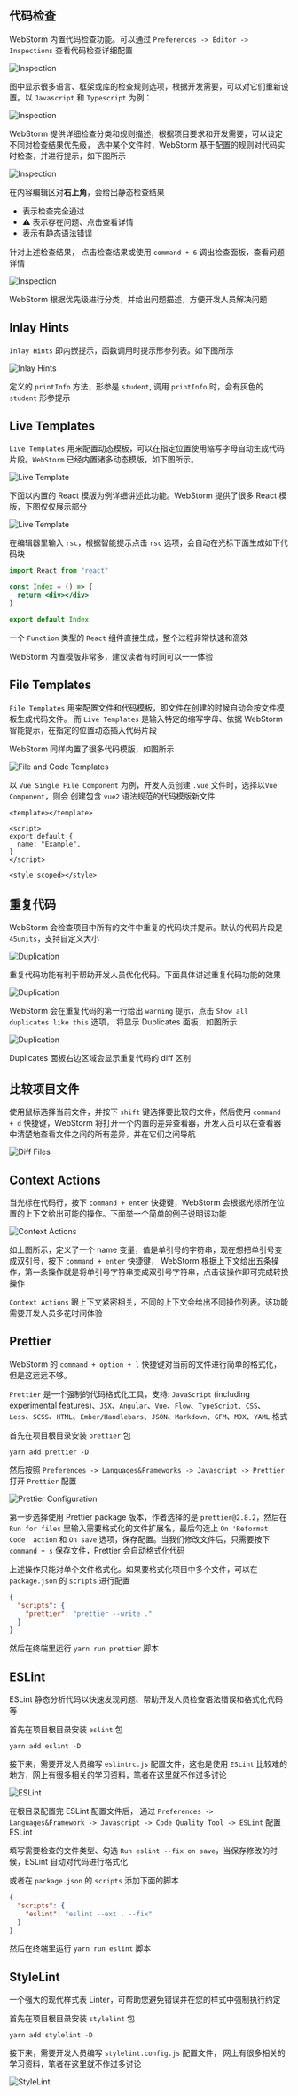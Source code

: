 ## 代码检查

WebStorm 内置代码检查功能。可以通过 `Preferences -> Editor -> Inspections` 查看代码检查详细配置

![Inspection](./images/lint/inspections_01.png)

图中显示很多语言、框架或库的检查规则选项，根据开发需要，可以对它们重新设置。以 `Javascript` 和 `Typescript` 为例：

![Inspection](./images/lint/inspections_rules.png)

WebStorm 提供详细检查分类和规则描述，根据项目要求和开发需要，可以设定不同对检查结果优先级，
选中某个文件时，WebStorm 基于配置的规则对代码实时检查，并进行提示，如下图所示

![Inspection](./images/lint/inspections_02.png)

在内容编辑区对**右上角**，会给出静态检查结果

- <icons-Check/> 表示检查完全通过
- ⚠️ 表示存在问题、点击查看详情
- <icons-Error/> 表示有静态语法错误

针对上述检查结果， 点击检查结果或使用 `command + 6` 调出检查面板，查看问题详情

![Inspection](./images/lint/inspections_03.png)

WebStorm 根据优先级进行分类，并给出问题描述，方便开发人员解决问题

## Inlay Hints

`Inlay Hints` 即内嵌提示，函数调用时提示形参列表。如下图所示

![Inlay Hints](./images/lint/inlay_hints.png)

定义的 `printInfo` 方法，形参是 `student`, 调用 `printInfo` 时，会有灰色的 `student` 形参提示

## Live Templates

`Live Templates` 用来配置动态模板，可以在指定位置使用缩写字母自动生成代码片段。`WebStorm` 已经内置诸多动态模版，如下图所示。

![Live Template](./images/lint/live_template_01.png)

下面以内置的 React 模版为例详细讲述此功能。WebStorm 提供了很多 React 模版，下图仅仅展示部分

![Live Template](./images/lint/live_template_02.png)

在编辑器里输入 `rsc`，根据智能提示点击 `rsc` 选项，会自动在光标下面生成如下代码块

```jsx
import React from "react"

const Index = () => {
  return <div></div>
}

export default Index
```

一个 `Function` 类型的 `React` 组件直接生成，整个过程非常快速和高效

WebStorm 内置模版非常多，建议读者有时间可以一一体验

## File Templates

`File Templates` 用来配置文件和代码模板，即文件在创建的时候自动会按文件模板生成代码文件。
而 `Live Templates` 是输入特定的缩写字母、依据 WebStorm 智能提示，在指定的位置动态插入代码片段

WebStorm 同样内置了很多代码模版，如图所示

![File and Code Templates](./images/lint/file_and_code_templates.png)

以 `Vue Single File Component` 为例，开发人员创建 `.vue` 文件时，选择以`Vue Component`，则会
创建包含 `vue2` 语法规范的代码模版新文件

```vue
<template></template>

<script>
export default {
  name: "Example",
}
</script>

<style scoped></style>
```

## 重复代码

WebStorm 会检查项目中所有的文件中重复的代码块并提示。默认的代码片段是 `45units`，支持自定义大小

![Duplication](./images/lint/dupilication_01.png)

重复代码功能有利于帮助开发人员优化代码。下面具体讲述重复代码功能的效果

![Duplication](./images/lint/duplication.png)

WebStorm 会在重复代码的第一行给出 `warning` 提示，点击 `Show all duplicates like this` 选项，
将显示 Duplicates 面板，如图所示

![Duplication](./images/lint/duplicates_03.png)

Duplicates 面板右边区域会显示重复代码的 diff 区别

## 比较项目文件

使用鼠标选择当前文件，并按下 `shift` 键选择要比较的文件，然后使用 `command + d` 快捷键，WebStorm 将打开一个内置的差异查看器，开发人员可以在查看器中清楚地查看文件之间的所有差异，并在它们之间导航

![Diff Files](./images/lint/diff_files.png)

## Context Actions

当光标在代码行，按下 `command + enter` 快捷键，WebStorm 会根据光标所在位置的上下文给出可能的操作。下面举一个简单的例子说明该功能

![Context Actions](./images/lint/context_actions.png)

如上图所示，定义了一个 name 变量，值是单引号的字符串，现在想把单引号变成双引号，按下 `command + enter` 快捷键，
WebStorm 根据上下文给出五条操作，第一条操作就是将单引号字符串变成双引号字符串，点击该操作即可完成转换操作

`Context Actions` 跟上下文紧密相关，不同的上下文会给出不同操作列表。该功能需要开发人员多花时间体验

## Prettier

WebStorm 的 `command + option + l` 快捷键对当前的文件进行简单的格式化，但是这远远不够。

`Prettier` 是一个强制的代码格式化工具，支持: `JavaScript` (including experimental features)、`JSX`、`Angular`、`Vue`、`Flow`、`TypeScript`、`CSS`、`Less`、`SCSS`、`HTML`、`Ember/Handlebars`、`JSON`、`Markdown`、`GFM`、`MDX`、`YAML` 格式

首先在项目根目录安装 `prettier` 包

```shell
yarn add prettier -D
```

然后按照 `Preferences -> Languages&Frameworks -> Javascript -> Prettier` 打开 `Prettier` 配置

![Prettier Configuration](./images/lint/prettier_configuration.png)

第一步选择使用 Prettier package 版本，作者选择的是 `prettier@2.8.2`，然后在 `Run for files` 里输入需要格式化的文件扩展名，最后勾选上 `On 'Reformat Code' action` 和 `On save` 选项，保存配置。当我们修改文件后，只需要按下 `command + s` 保存文件，Prettier 会自动格式化代码

上述操作只能对单个文件格式化。如果要格式化项目中多个文件，可以在 `package.json` 的 `scripts` 进行配置

```json
{
  "scripts": {
    "prettier": "prettier --write ."
  }
}
```

然后在终端里运行 `yarn run prettier` 脚本

## ESLint

ESLint 静态分析代码以快速发现问题、帮助开发人员检查语法错误和格式化代码等

首先在项目根目录安装 `eslint` 包

```shell
yarn add eslint -D
```

接下来，需要开发人员编写 `eslintrc.js` 配置文件，这也是使用 `ESLint` 比较难的地方，网上有很多相关的学习资料，笔者在这里就不作过多讨论

![ESLint](./images/lint/eslint_01.png)

在根目录配置完 ESLint 配置文件后， 通过 `Preferences -> Languages&Framework -> Javascript -> Code Quality Tool -> ESLint` 配置 ESLint

填写需要检查的文件类型、勾选 `Run eslint --fix on save`，当保存修改的时候，ESLint 自动对代码进行格式化

或者在 `package.json` 的 `scripts` 添加下面的脚本

```json
{
  "scripts": {
    "eslint": "eslint --ext . --fix"
  }
}
```

然后在终端里运行 `yarn run eslint` 脚本

## StyleLint

一个强大的现代样式表 Linter，可帮助您避免错误并在您的样式中强制执行约定

首先在项目根目录安装 `stylelint` 包

```shell
yarn add stylelint -D
```

接下来，需要开发人员编写 `stylelint.config.js` 配置文件， 网上有很多相关的学习资料，笔者在这里就不作过多讨论

![StyleLint](./images/lint/stylelint_01.png)
